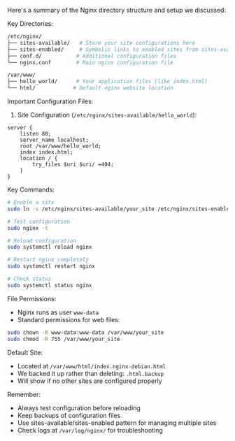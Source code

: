Here's a summary of the Nginx directory structure and setup we discussed:

Key Directories:
```bash
/etc/nginx/
├── sites-available/   # Store your site configurations here
├── sites-enabled/     # Symbolic links to enabled sites from sites-available
├── conf.d/           # Additional configuration files
└── nginx.conf        # Main nginx configuration file

/var/www/
├── hello_world/      # Your application files (like index.html)
└── html/            # Default nginx website location
```

Important Configuration Files:
1. Site Configuration (`/etc/nginx/sites-available/hello_world`):
```nginx
server {
    listen 80;
    server_name localhost;
    root /var/www/hello_world;
    index index.html;
    location / {
        try_files $uri $uri/ =404;
    }
}
```

Key Commands:
```bash
# Enable a site
sudo ln -s /etc/nginx/sites-available/your_site /etc/nginx/sites-enabled/

# Test configuration
sudo nginx -t

# Reload configuration
sudo systemctl reload nginx

# Restart nginx completely
sudo systemctl restart nginx

# Check status
sudo systemctl status nginx
```

File Permissions:
- Nginx runs as user `www-data`
- Standard permissions for web files:
```bash
sudo chown -R www-data:www-data /var/www/your_site
sudo chmod -R 755 /var/www/your_site
```

Default Site:
- Located at `/var/www/html/index.nginx-debian.html`
- We backed it up rather than deleting: `.html.backup`
- Will show if no other sites are configured properly

Remember:
- Always test configuration before reloading
- Keep backups of configuration files
- Use sites-available/sites-enabled pattern for managing multiple sites
- Check logs at `/var/log/nginx/` for troubleshooting